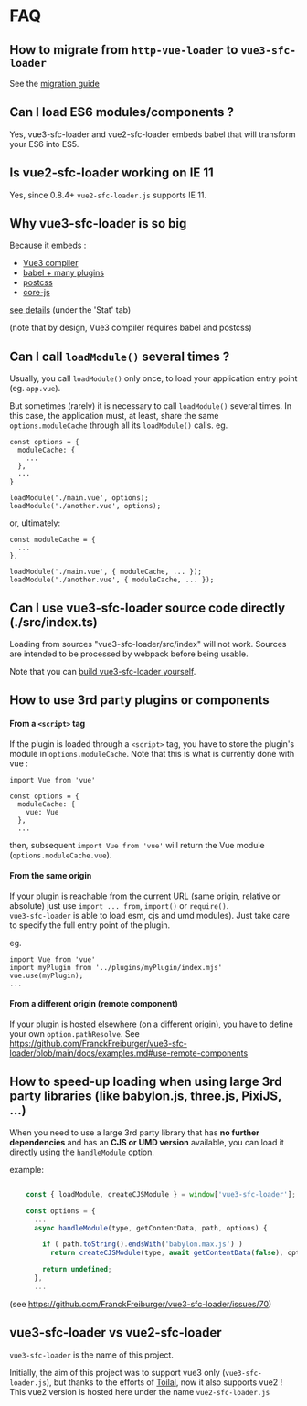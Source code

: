 # FAQ

## How to migrate from `http-vue-loader` to `vue3-sfc-loader`

See the [migration guide](./migrationGuide.md)


## Can I load ES6 modules/components ?

Yes, vue3-sfc-loader and vue2-sfc-loader embeds babel that will transform your ES6 into ES5.


## Is vue2-sfc-loader working on IE 11

Yes, since 0.8.4+ `vue2-sfc-loader.js` supports IE 11.


## Why vue3-sfc-loader is so big

Because it embeds :
- [Vue3 compiler](https://github.com/vuejs/vue-next/tree/master/packages/compiler-sfc#readme)
- [babel + many plugins](https://babeljs.io/)
- [postcss](https://postcss.org/)
- [core-js](https://github.com/zloirock/core-js)

[see details](https://unpkg.com/vue3-sfc-loader@0.8.4/dist/vue3-sfc-loader.report.html) (under the 'Stat' tab)

(note that by design, Vue3 compiler requires babel and postcss)


## Can I call `loadModule()` several times ?

Usually, you call `loadModule()` only once, to load your application entry point (eg. `app.vue`).

But sometimes (rarely) it is necessary to call `loadModule()` several times.
In this case, the application must, at least, share the same `options.moduleCache` through all its `loadModule()` calls.
eg.
```
const options = {
  moduleCache: {
    ...
  },
  ...
}

loadModule('./main.vue', options);
loadModule('./another.vue', options);
```

or, ultimately:
```
const moduleCache = {
  ...
},

loadModule('./main.vue', { moduleCache, ... });
loadModule('./another.vue', { moduleCache, ... });
```


## Can I use vue3-sfc-loader source code directly (./src/index.ts)

Loading from sources "vue3-sfc-loader/src/index" will not work. Sources are intended to be processed by webpack before being usable.


Note that you can [build vue3-sfc-loader yourself](https://github.com/FranckFreiburger/vue3-sfc-loader#build-your-own-version).


## How to use 3rd party plugins or components


#### From a `<script>` tag
If the plugin is loaded through a `<script>` tag, you have to store the plugin's module in `options.moduleCache`.
Note that this is what is currently done with vue :
```
import Vue from 'vue'

const options = {
  moduleCache: {
    vue: Vue
  },
  ...
```
then, subsequent `import Vue from 'vue'` will return the Vue module (`options.moduleCache.vue`).


#### From the same origin
If your plugin is reachable from the current URL (same origin, relative or absolute) just use `import ... from`, `import()` or `require()`.  
`vue3-sfc-loader` is able to load esm, cjs and umd modules). Just take care to specify the full entry point of the plugin.


eg.
```
import Vue from 'vue'
import myPlugin from '../plugins/myPlugin/index.mjs'
vue.use(myPlugin);
...
```

#### From a different origin (remote component)
If your plugin is hosted elsewhere (on a different origin), you have to define your own `option.pathResolve`.
See https://github.com/FranckFreiburger/vue3-sfc-loader/blob/main/docs/examples.md#use-remote-components


## How to speed-up loading when using large 3rd party libraries (like babylon.js, three.js, PixiJS, ...)

When you need to use a large 3rd party library that has **no further dependencies** and has an **CJS or UMD version** available, you can load it directly using the `handleModule` option.

example:
```javascript

    const { loadModule, createCJSModule } = window['vue3-sfc-loader'];

    const options = {
      ...
      async handleModule(type, getContentData, path, options) {

        if ( path.toString().endsWith('babylon.max.js') )
          return createCJSModule(type, await getContentData(false), options)

        return undefined;
      },
      ...
```

(see https://github.com/FranckFreiburger/vue3-sfc-loader/issues/70)


## vue3-sfc-loader vs vue2-sfc-loader

`vue3-sfc-loader` is the name of this project.

Initially, the aim of this project was to support vue3 only (`vue3-sfc-loader.js`), but thanks to the efforts of [Toilal](https://github.com/Toilal), now it also supports vue2 !
This vue2 version is hosted here under the name `vue2-sfc-loader.js`

